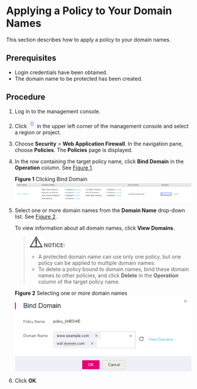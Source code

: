 # Applying a Policy to Your Domain Names<a name="waf_01_0075"></a>

This section describes how to apply a policy to your domain names.

## Prerequisites<a name="section19405123413428"></a>

-   Login credentials have been obtained.
-   The domain name to be protected has been created.

## Procedure<a name="section109781412104317"></a>

1.  Log in to the management console.
2.  Click  ![](figures/icon-region.png)  in the upper left corner of the management console and select a region or project.
3.  Choose  **Security**  \>  **Web Application Firewall**. In the navigation pane, choose  **Policies**. The  **Policies**  page is displayed.
4.  In the row containing the target policy name, click  **Bind Domain**  in the  **Operation**  column. See  [Figure 1](#fig169858225460).

    **Figure  1**  Clicking Bind Domain<a name="fig169858225460"></a>  
    ![](figures/clicking-bind-domain.png "clicking-bind-domain")

5.  Select one or more domain names from the  **Domain Name**  drop-down list. See  [Figure 2](#fig4167335513).

    To view information about all domain names, click  **View Domains**.

    >![](public_sys-resources/icon-notice.gif) **NOTICE:**   
    >-   A protected domain name can use only one policy, but one policy can be applied to multiple domain names.  
    >-   To delete a policy bound to domain names, bind these domain names to other policies, and click  **Delete**  in the  **Operation**  column of the target policy name.  

    **Figure  2**  Selecting one or more domain names<a name="fig4167335513"></a>  
    ![](figures/selecting-one-or-more-domain-names.png "selecting-one-or-more-domain-names")

6.  Click  **OK**.

